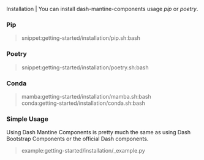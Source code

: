 Installation | You can install dash-mantine-components usage _pip_ or _poetry_.

### Pip

> snippet:getting-started/installation/pip.sh:bash

### Poetry

> snippet:getting-started/installation/poetry.sh:bash

### Conda

> mamba:getting-started/installation/mamba.sh:bash  
> conda:getting-started/installation/conda.sh:bash

### Simple Usage

Using Dash Mantine Components is pretty much the same as using Dash Bootstrap Components or the official Dash components.

> example:getting-started/installation/_example.py
